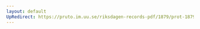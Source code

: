 ```yaml
---
layout: default
UpRedirect: https://pruto.im.uu.se/riksdagen-records-pdf/1879/prot-1879--fk--001/prot-1879--fk--001_003.pdf
---
```

